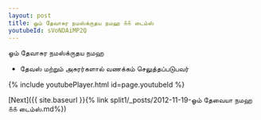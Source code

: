 ```yaml
---
layout: post
title: ஓம் தேவாசுர நமஸ்க்ருதய நமஹ ௧௧ டைம்ஸ்
youtubeId: sVoNDAiMP2Q
---
```

 
 
 ஓம் தேவாசுர நமஸ்க்ருதய நமஹ  
 
 -  தேவஸ் மற்றும் அசுரர்களால் வணக்கம் செலுத்தப்படுபவர் 
 
  
 
  
 
 
 
 
 
 


{% include youtubePlayer.html id=page.youtubeId %}
 
[Next]({{ site.baseurl }}{% link  split1/_posts/2012-11-19-ஓம் தேவையா நமஹ ௧௧ டைம்ஸ்.md%})
 
